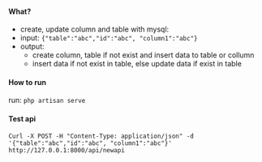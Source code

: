 #### What?
- create, update column and table with mysql:
- input: `{"table":"abc","id":"abc", "column1":"abc"}`
- output:
  - create column, table if not exist and insert data to table or collumn
  - insert data if not exist in table, else update data if exist in table
#### How to run
run: `php artisan serve`
#### Test api

`Curl -X POST -H "Content-Type: application/json"
-d '{"table":"abc","id":"abc", "column1":"abc"}'
http://127.0.0.1:8000/api/newapi`
